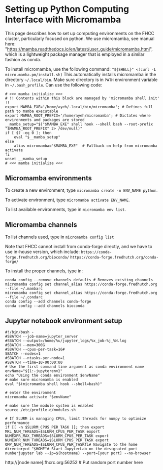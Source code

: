 # Setting up Python Computing Interface with Micromamba

This page describes how to set up computing environments on the FHCC cluster, particularly focused on python.
We use micromamba, see manual here: "https://mamba.readthedocs.io/en/latest/user_guide/micromamba.html", which is a lightweight package manager that is employed in a similar fashion as conda.

To install micromamba, use the following command: ```"${SHELL}" <(curl -L micro.mamba.pm/install.sh)```
This automatically installs micromamba in the directory ```~/.local/bin```.  Make sure directory is in ```PATH``` environment variable in ```~/.bash_profile```. Can use the following code:
```
# >>> mamba initialize >>>
# !! Contents within this block are managed by 'micromamba shell init' !!
export MAMBA_EXE='/home/ayeh/.local/bin/micromamba'; # Defines full path to mamba executable
export MAMBA_ROOT_PREFIX='/home/ayeh/micromamba'; # Dictates where environments and packages are stored
__mamba_setup="$("$MAMBA_EXE" shell hook --shell bash --root-prefix "$MAMBA_ROOT_PREFIX" 2> /dev/null)"
if [ $? -eq 0 ]; then
    eval "$__mamba_setup"
else
    alias micromamba="$MAMBA_EXE"  # Fallback on help from micromamba activate
fi
unset __mamba_setup
# <<< mamba initialize <<<
```

## Micromamba environments
To create a new environment, type ```micromamba create -n ENV_NAME python```.

To activate environment, type ```micromamba activate ENV_NAME```.

To list available environments, type in ```micromamba env list```.

## Micromamba channels
To list channels used, type in ```micromamba config list```

Note that FHCC cannot install from conda-forge directly, and we have to use in-house version, which include:
```https://conda-forge.fredhutch.org/bioconda/```
```https://conda-forge.fredhutch.org/conda-forge/```

To install the proper channels, type in: 
```
conda config --remove channels defaults # Removes existing channels
micromamba config set channel_alias https://conda-forge.fredhutch.org --file ~/.mambarc
micromamba config set channel_alias https://conda-forge.fredhutch.org --file ~/.condarc
conda config --add channels conda-forge
conda config --add channels bioconda
```

## Jupyter notebook environment setup
```
#!/bin/bash -
#SBATCH --job-name=jupyter_server
#SBATCH --output=/home/%u/jupyter_logs/%x_job-%j_%N.log
#SBATCH --mem=300G
#SBATCH --cpus-per-task=16#
SBATCH --nodes=1
#SBATCH --ntasks-per-node=1
#SBATCH --time=10-00:00:00
# Use the first command line argument as conda environment name
envName="${1:-jupyterenv}"
echo "Using the conda environment $envName"
# make sure micromamba is enabled
eval "$(micromamba shell hook --shell=bash)"

# enter the environment
micromamba activate "$envName"

# make sure the module system is enabled
source /etc/profile.d/modules.sh

# If SLURM is managing CPUs, limit threads for numpy to optimize performance
if [[ -n $SLURM_CPUS_PER_TASK ]]; then export MKL_NUM_THREADS=$SLURM_CPUS_PER_TASK export NUMEXPR_MAX_THREADS=$SLURM_CPUS_PER_TASK export NUMEXPR_NUM_THREADS=$SLURM_CPUS_PER_TASK export OMP_NUM_THREADS=$SLURM_CPUS_PER_TASKfi# Navigate to the home directorycd "$HOME"# Start JupyterLab on the designated port numberjupyter lab --ip=$(hostname) --port=[your port] --no-browser
```


http://[node name].fhcrc.org:56252 # Put random port number here



